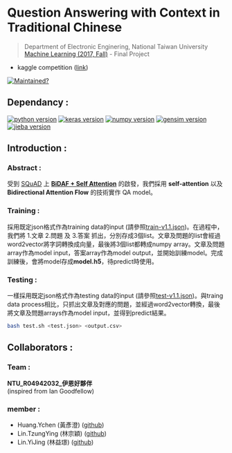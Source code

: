 # Question Answering with Context in Traditional Chinese
> Department of Electronic Enginering, National Taiwan University \
> [Machine Learning (2017, Fall)](http://speech.ee.ntu.edu.tw/~tlkagk/courses_ML17_2.html) - Final Project
- kaggle competition ([link](https://www.kaggle.com/c/ml-2017fall-final-chinese-qa/leaderboard))

[![Maintained?](https://img.shields.io/badge/jieba-no-red.svg)](https://pypi.python.org/pypi/jieba/)

## Dependancy :
[![python version](https://img.shields.io/badge/python-3.6-blue.svg)](https://www.python.org/downloads/release/python-360/)
[![keras version](https://img.shields.io/badge/Keras-2.0.8-green.svg)](https://pypi.python.org/pypi/Keras/2.0.8)
[![numpy version](https://img.shields.io/badge/numpy-1.13.3-green.svg)](https://pypi.python.org/pypi/numpy/1.13.3)
[![gensim version](https://img.shields.io/badge/gensim-3.0.1-green.svg)](https://pypi.python.org/pypi/gensim/3.0.1)
[![jieba version](https://img.shields.io/badge/jieba-0.39-green.svg)](https://pypi.python.org/pypi/jieba/)

## Introduction :
### Abstract :
受到 [SQuAD](https://rajpurkar.github.io/SQuAD-explorer/) 上 **[BiDAF + Self Attention](https://arxiv.org/abs/1611.01603)** 的啟發，我們採用 **self-attention** 以及 **Bidirectional Attention Flow** 的技術實作 QA model。

### Training :
採用既定json格式作為training data的input (請參照[train-v1.1.json](./src/train-v1.1.json))。在過程中，我們將 1.文章 2.問題 及 3.答案 抓出，分別存成3個list。文章及問題的list會經過word2vector將字詞轉換成向量，最後將3個list都轉成numpy array。文章及問題array作為model input，答案array作為model output，並開始訓練model。完成訓練後，會將model存成**model.h5**，待predict時使用。

### Testing :
一樣採用既定json格式作為testing data的input (請參照[test-v1.1.json](./src/test-v1.1.json))。與traing data process相比，只抓出文章及對應的問題，並經過word2vector轉換，最後將文章及問題arrays作為model input，並得到predict結果。

```sh
bash test.sh <test.json> <output.csv>
```

## Collaborators : 
### Team :
**NTU_R04942032_伊恩好夥伴** \
(inspired from Ian Goodfellow)

### member :
- Huang.Ychen (黃彥澄) ([github](https://github.com/yenchenghuang))
- Lin.TzungYing (林宗穎) ([github](https://github.com/ljn3333))
- Lin.YiJing (林益璟) ([github](https://github.com/YiJingLin))


